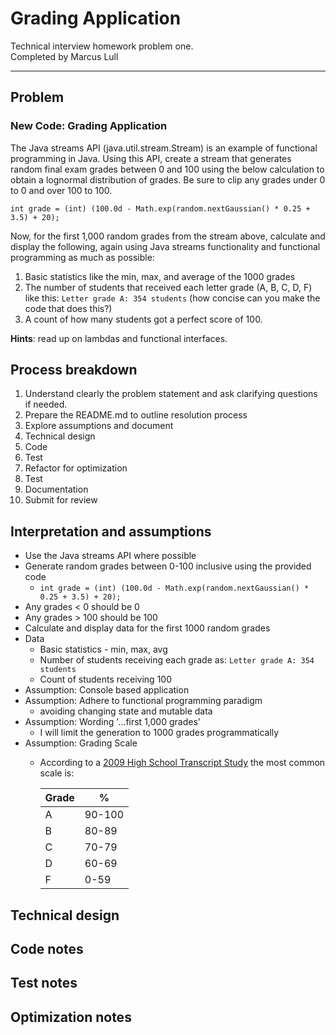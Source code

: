 # Grading Application
Technical interview homework problem one.  
Completed by Marcus Lull
___

## Problem
### New Code: Grading Application
The Java streams API (java.util.stream.Stream) is an example of functional programming in Java. Using this API, create a stream that generates random final exam grades between 0 and 100 using the below calculation to obtain a lognormal distribution of grades. Be sure to clip any grades under 0 to 0 and over 100 to 100.  

`int grade = (int) (100.0d - Math.exp(random.nextGaussian() * 0.25 + 3.5) + 20);`  

Now, for the first 1,000 random grades from the stream above, calculate and display the following, again using Java streams functionality and functional programming as much as possible:  
1. Basic statistics like the min, max, and average of the 1000 grades
2. The number of students that received each letter grade (A, B, C, D, F) like this: `Letter grade A: 354 students`
   (how concise can you make the code that does this?)
3. A count of how many students got a perfect score of 100.  


**Hints**: read up on lambdas and functional interfaces.

## Process breakdown
1. Understand clearly the problem statement and ask clarifying questions if needed.
2. Prepare the README.md to outline resolution process
3. Explore assumptions and document
4. Technical design
5. Code
6. Test
7. Refactor for optimization
8. Test
9. Documentation
10. Submit for review

## Interpretation and assumptions
* Use the Java streams API where possible
* Generate random grades between 0-100 inclusive using the provided code
  * `int grade = (int) (100.0d - Math.exp(random.nextGaussian() * 0.25 + 3.5) + 20);`
* Any grades < 0 should be 0
* Any grades > 100 should be 100
* Calculate and display data for the first 1000 random grades
* Data
  * Basic statistics - min, max, avg
  * Number of students receiving each grade as: `Letter grade A: 354 students`
  * Count of students receiving 100
* Assumption: Console based application
* Assumption: Adhere to functional programming paradigm
  * avoiding changing state and mutable data
* Assumption: Wording '...first 1,000 grades'
  * I will limit the generation to 1000 grades programmatically
* Assumption: Grading Scale
  * According to a [2009 High School Transcript Study](https://en.wikipedia.org/wiki/Academic_grading_in_the_United_States#cite_note-2) the most common scale is:
  
    | Grade | %      |
    |-------|--------|
    | A     | 90-100 |
    | B     | 80-89  |
    | C     | 70-79  |
    | D     | 60-69  |
    | F     | 0-59   |

## Technical design


## Code notes

## Test notes

## Optimization notes

